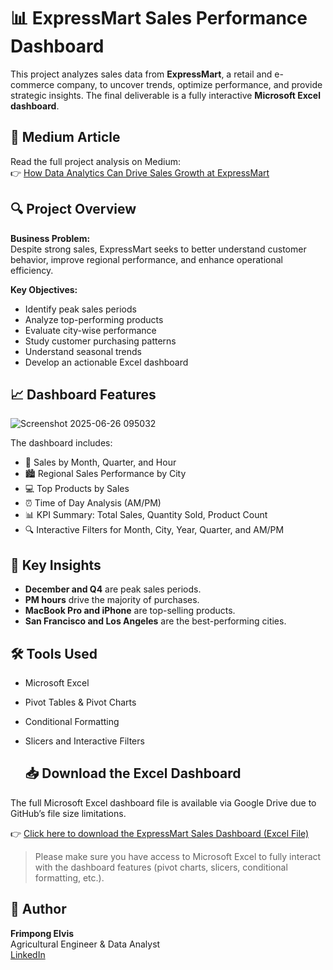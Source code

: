 # 📊 ExpressMart Sales Performance Dashboard
This project analyzes sales data from **ExpressMart**, a retail and e-commerce company, to uncover trends, optimize performance, and provide strategic insights. The final deliverable is a fully interactive **Microsoft Excel dashboard**.

## 📖 Medium Article
Read the full project analysis on Medium:  
👉 [How Data Analytics Can Drive Sales Growth at ExpressMart](https://medium.com/@frimpongelvis/expressmart-sales-dashboard-insights)

## 🔍 Project Overview

**Business Problem:**  
Despite strong sales, ExpressMart seeks to better understand customer behavior, improve regional performance, and enhance operational efficiency.

**Key Objectives:**
- Identify peak sales periods
- Analyze top-performing products
- Evaluate city-wise performance
- Study customer purchasing patterns
- Understand seasonal trends
- Develop an actionable Excel dashboard

## 📈 Dashboard Features
![Screenshot 2025-06-26 095032](https://github.com/user-attachments/assets/03a72b29-b3e2-4e72-9efa-042d2e9a117c)

The dashboard includes:
- 📅 Sales by Month, Quarter, and Hour
- 🏙️ Regional Sales Performance by City
- 💻 Top Products by Sales
- ⏰ Time of Day Analysis (AM/PM)
- 📊 KPI Summary: Total Sales, Quantity Sold, Product Count
- 🔍 Interactive Filters for Month, City, Year, Quarter, and AM/PM


## 🧠 Key Insights

- **December and Q4** are peak sales periods.
- **PM hours** drive the majority of purchases.
- **MacBook Pro and iPhone** are top-selling products.
- **San Francisco and Los Angeles** are the best-performing cities.

## 🛠 Tools Used

- Microsoft Excel
- Pivot Tables & Pivot Charts
- Conditional Formatting
- Slicers and Interactive Filters

  ## 📥 Download the Excel Dashboard

The full Microsoft Excel dashboard file is available via Google Drive due to GitHub’s file size limitations.

👉 [Click here to download the ExpressMart Sales Dashboard (Excel File)](https://docs.google.com/spreadsheets/d/1Rq0EnuVA4A7lnTgcsJkruJSBu5kVlweN/edit?usp=sharing&ouid=106979039784159948514&rtpof=true&sd=true)

> Please make sure you have access to Microsoft Excel to fully interact with the dashboard features (pivot charts, slicers, conditional formatting, etc.).


## 📌 Author

**Frimpong Elvis**  
Agricultural Engineer & Data Analyst  
[LinkedIn](https://www.linkedin.com/in/elvisfrimpong)
